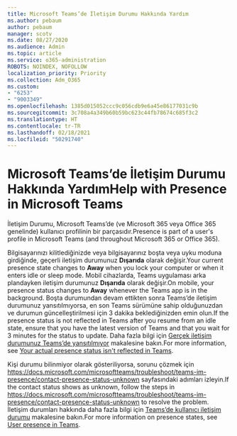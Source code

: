 ```yaml
---
title: Microsoft Teams’de İletişim Durumu Hakkında Yardım
ms.author: pebaum
author: pebaum
manager: scotv
ms.date: 08/27/2020
ms.audience: Admin
ms.topic: article
ms.service: o365-administration
ROBOTS: NOINDEX, NOFOLLOW
localization_priority: Priority
ms.collection: Adm_O365
ms.custom:
- "6253"
- "9003349"
ms.openlocfilehash: 1385d015052ccc9c056cdb9e6a45e86177031c9b
ms.sourcegitcommit: 3c708a4a349b60b59bc623c44fb78674c685f3c2
ms.translationtype: HT
ms.contentlocale: tr-TR
ms.lasthandoff: 02/18/2021
ms.locfileid: "50291740"
---
```

# <a name="help-with-presence-in-microsoft-teams"></a><span data-ttu-id="00b64-102">Microsoft Teams’de İletişim Durumu Hakkında Yardım</span><span class="sxs-lookup"><span data-stu-id="00b64-102">Help with Presence in Microsoft Teams</span></span>

<span data-ttu-id="00b64-103">İletişim Durumu, Microsoft Teams’de (ve Microsoft 365 veya Office 365 genelinde) kullanıcı profilinin bir parçasıdır.</span><span class="sxs-lookup"><span data-stu-id="00b64-103">Presence is part of a user's profile in Microsoft Teams (and throughout Microsoft 365 or Office 365).</span></span> 

<span data-ttu-id="00b64-104">Bilgisayarınızı kilitlediğinizde veya bilgisayarınız boşta veya uyku moduna girdiğinde, geçerli iletişim durumunuz **Dışarıda** olarak değişir.</span><span class="sxs-lookup"><span data-stu-id="00b64-104">Your current presence state changes to  **Away**  when you lock your computer or when it enters idle or sleep mode.</span></span> <span data-ttu-id="00b64-105">Mobil cihazlarda, Teams uygulaması arka plandayken iletişim durumunuz **Dışarıda** olarak değişir.</span><span class="sxs-lookup"><span data-stu-id="00b64-105">On mobile, your presence status changes to **Away**  whenever the Teams app is in the background.</span></span> <span data-ttu-id="00b64-106">Boşta durumundan devam ettikten sonra Teams’de iletişim durumunuz yansıtılmıyorsa, en son Teams sürümüne sahip olduğunuzdan ve durumun güncelleştirilmesi için 3 dakika beklediğinizden emin olun.</span><span class="sxs-lookup"><span data-stu-id="00b64-106">If the presence status is not reflected in Teams after you resume from an idle state, ensure that you have the latest version of Teams and that you wait for 3 minutes for the status to update.</span></span> <span data-ttu-id="00b64-107">Daha fazla bilgi için [Gerçek iletişim durumunuz Teams’de yansıtılmıyor](https://docs.microsoft.com/microsoftteams/troubleshoot/teams-im-presence/presence-not-show-actual-status) makalesine bakın.</span><span class="sxs-lookup"><span data-stu-id="00b64-107">For more information, see [Your actual presence status isn't reflected in Teams](https://docs.microsoft.com/microsoftteams/troubleshoot/teams-im-presence/presence-not-show-actual-status).</span></span>

<span data-ttu-id="00b64-108">Kişi durumu bilinmiyor olarak gösteriliyorsa, sorunu çözmek için https://docs.microsoft.com/microsoftteams/troubleshoot/teams-im-presence/contact-presence-status-unknown sayfasındaki adımları izleyin.</span><span class="sxs-lookup"><span data-stu-id="00b64-108">If the contact status shows as unknown, follow the steps in https://docs.microsoft.com/microsoftteams/troubleshoot/teams-im-presence/contact-presence-status-unknown to resolve the problem.</span></span>
<span data-ttu-id="00b64-109">İletişim durumları hakkında daha fazla bilgi için [Teams’de kullanıcı iletişim durumu](https://docs.microsoft.com/microsoftteams/presence-admins) makalesine bakın.</span><span class="sxs-lookup"><span data-stu-id="00b64-109">For more information on presence states, see [User presence in Teams](https://docs.microsoft.com/microsoftteams/presence-admins).</span></span>

